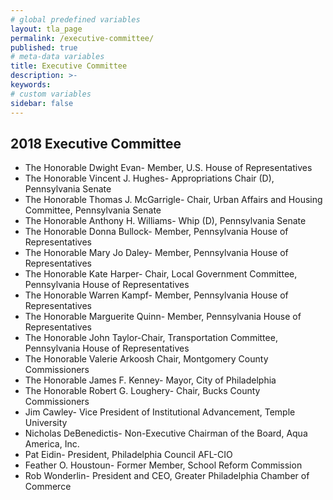 ```yaml
---
# global predefined variables
layout: tla_page
permalink: /executive-committee/
published: true
# meta-data variables
title: Executive Committee
description: >-
keywords:
# custom variables
sidebar: false
---
```

## 2018 Executive Committee
- The Honorable Dwight Evan- Member, U.S. House of Representatives
- The Honorable Vincent J. Hughes- Appropriations Chair (D), Pennsylvania Senate
- The Honorable Thomas J. McGarrigle- Chair, Urban Affairs and Housing Committee, Pennsylvania Senate
- The Honorable Anthony H. Williams- 	Whip (D), Pennsylvania Senate
- The Honorable Donna Bullock-	Member, Pennsylvania House of Representatives
- The Honorable Mary Jo Daley- Member, Pennsylvania House of Representatives
- The Honorable Kate Harper- Chair, Local Government Committee, Pennsylvania House of Representatives
- The Honorable Warren Kampf- Member, Pennsylvania House of Representatives
- The Honorable Marguerite Quinn- Member, Pennsylvania House of Representatives
- The Honorable John Taylor-Chair, Transportation Committee, Pennsylvania House of Representatives
- The Honorable Valerie Arkoosh	Chair, Montgomery County Commissioners
- The Honorable James F. Kenney- Mayor, City of Philadelphia
- The Honorable Robert G. Loughery- Chair, Bucks County Commissioners
- Jim Cawley- Vice President of Institutional Advancement, Temple University
- Nicholas DeBenedictis- Non-Executive Chairman of the Board, Aqua America, Inc.
- Pat Eidin- President, Philadelphia Council AFL-CIO
- Feather O. Houstoun- Former Member, School Reform Commission
- Rob Wonderlin- President and CEO, Greater Philadelphia Chamber of Commerce
